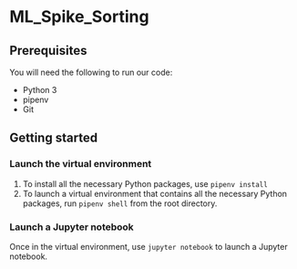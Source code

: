 # ML_Spike_Sorting

## Prerequisites
You will need the following to run our code:
* Python 3
* pipenv
* Git

## Getting started
### Launch the virtual environment
1. To install all the necessary Python packages, use
`pipenv install`
2. To launch a virtual environment that contains all the necessary Python packages, run
`pipenv shell`
from the root directory. 

### Launch a Jupyter notebook
Once in the virtual environment, use
`jupyter notebook`
to launch a Jupyter notebook.

